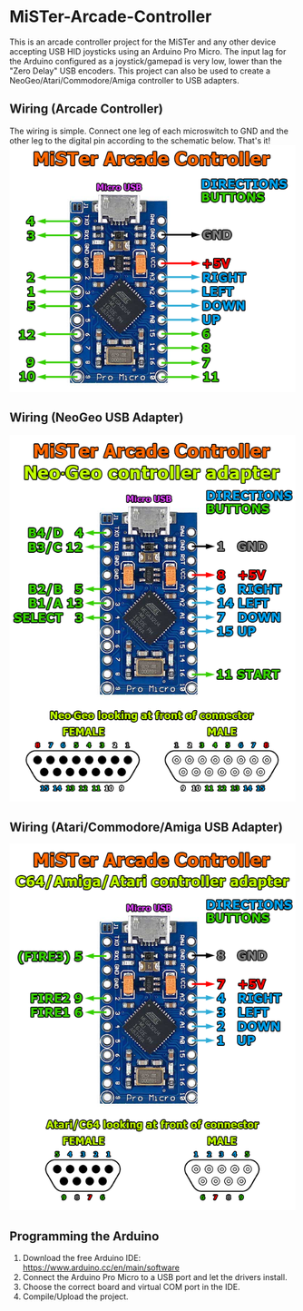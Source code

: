 # MiSTer-Arcade-Controller
This is an arcade controller project for the MiSTer and any other device accepting USB HID joysticks using an Arduino Pro Micro. The input lag for the Arduino configured as a joystick/gamepad is very low, lower than the "Zero Delay" USB encoders. This project can also be used to create a NeoGeo/Atari/Commodore/Amiga controller to USB adapters.

## Wiring (Arcade Controller)
The wiring is simple. Connect one leg of each microswitch to GND and the other leg to the digital pin according to the schematic below. That's it!  
![Assemble1](images/mister-arcade-controller-wiring.png)

## Wiring (NeoGeo USB Adapter)
![Assemble1](images/mister-arcade-controller-wiring-neogeo.png)

## Wiring (Atari/Commodore/Amiga USB Adapter)
![Assemble1](images/mister-arcade-controller-wiring-atari.png)

## Programming the Arduino
1. Download the free Arduino IDE: https://www.arduino.cc/en/main/software
2. Connect the Arduino Pro Micro to a USB port and let the drivers install.
3. Choose the correct board and virtual COM port in the IDE.
3. Compile/Upload the project.
